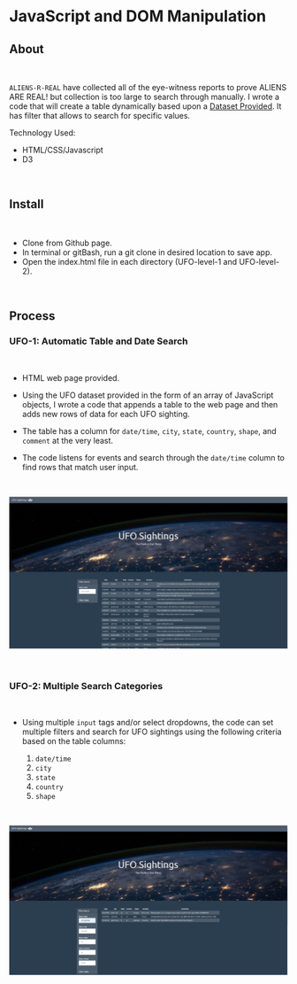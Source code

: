 # JavaScript and DOM Manipulation

## About 

<br>

`ALIENS-R-REAL` have collected all of the eye-witness reports to prove ALIENS ARE REAL! but collection is too large to search through manually. I wrote a code that will create a table dynamically based upon a [Dataset Provided](UFO-level-1/static/js/data.js). It has filter that allows to search for specific values. 


Technology Used:

* HTML/CSS/Javascript
* D3

<br>

## Install

<br>

* Clone from Github page.
* In terminal or gitBash, run a git clone in desired location to save app.
* Open the index.html file in each directory (UFO-level-1 and UFO-level-2).

<br>

## Process

### UFO-1: Automatic Table and Date Search
<br>

* HTML web page provided.

* Using the UFO dataset provided in the form of an array of JavaScript objects, I wrote a code that appends a table to the web page and then adds new rows of data for each UFO sighting.

* The table has a column for `date/time`, `city`, `state`, `country`, `shape`, and `comment` at the very least.

* The code listens for events and search through the `date/time` column to find rows that match user input.

<br>

![UFO1](Images/1.PNG)

<br>

### UFO-2: Multiple Search Categories
<br>

* Using multiple `input` tags and/or select dropdowns, the code can set multiple filters and search for UFO sightings using the following criteria based on the table columns:

  1. `date/time`
  2. `city`
  3. `state`
  4. `country`
  5. `shape`

<br>

![UFO2](Images/2.PNG)

<br>

